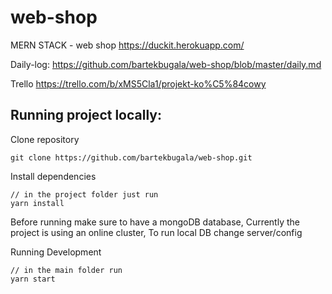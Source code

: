 # web-shop

MERN STACK - web shop
https://duckit.herokuapp.com/

Daily-log:
https://github.com/bartekbugala/web-shop/blob/master/daily.md

Trello
https://trello.com/b/xMS5Cla1/projekt-ko%C5%84cowy

## Running project locally:

Clone repository

```
git clone https://github.com/bartekbugala/web-shop.git
```

Install dependencies

```
// in the project folder just run
yarn install
```

Before running make sure to have a mongoDB database,
Currently the project is using an online cluster,
To run local DB change server/config

Running Development

```
// in the main folder run
yarn start
```

